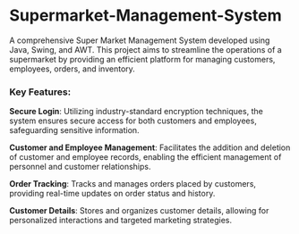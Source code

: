 # Supermarket-Management-System
A comprehensive Super Market Management System developed using Java, Swing, and AWT. This project aims to streamline the operations of a supermarket by providing an efficient platform for managing customers, employees, orders, and inventory.

### Key Features:

**Secure Login**: Utilizing industry-standard encryption techniques, the system ensures secure access for both customers and employees, safeguarding sensitive information.

**Customer and Employee Management**: Facilitates the addition and deletion of customer and employee records, enabling the efficient management of personnel and customer relationships.

**Order Tracking**: Tracks and manages orders placed by customers, providing real-time updates on order status and history.

**Customer Details**: Stores and organizes customer details, allowing for personalized interactions and targeted marketing strategies.
